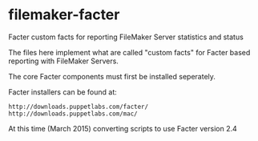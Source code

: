 # filemaker-facter
Facter custom facts for reporting FileMaker Server statistics and status

The files here implement what are called "custom facts" for Facter based reporting with FileMaker Servers.

The core Facter components must first be installed seperately.

Facter installers can be found at:

	http://downloads.puppetlabs.com/facter/
	http://downloads.puppetlabs.com/mac/

At this time (March 2015) converting scripts to use Facter version 2.4
